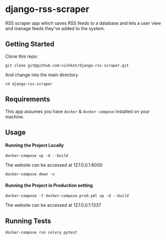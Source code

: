 # django-rss-scraper

RSS scraper app which saves RSS feeds to a database and lets a user view and manage feeds they've added to the system.

## Getting Started

Clone this repo:

```
git clone git@github.com:vishket/django-rss-scraper.git
```

And change into the main directory

```
cd django-rss-scraper
```

## Requirements

This app assumes you have  `docker` & `docker compose` installed on your machine.

## Usage

#### Running the Project Locally

```
docker-compose up -d --build
```

The website can be accessed at 127.0.0.1:8000

```
docker-compose down -v
```

#### Running the Project in Production setting

```
docker-compose -f docker-compose.prod.yml up -d --build
```

The website can be accessed at 127.0.0.1:1337

## Running Tests

```
docker-compose run celery pytest
```
